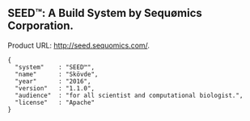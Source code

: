 ## SEED™: A Build System by Sequømics Corporation.

Product URL: http://seed.sequomics.com/.

```{js}
{
  "system"    : "SEED™",
  "name"      : "Skövde",
  "year"      : "2016",
  "version"   : "1.1.0",
  "audience"  : "for all scientist and computational biologist.",
  "license"   : "Apache"
}
```
